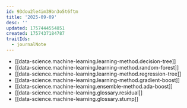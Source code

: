```yaml
---
id: 93dou2le4im39bn3o5t6ftm
title: '2025-09-09'
desc: ''
updated: 1757444554851
created: 1757437184787
traitIds:
  - journalNote
---
```


- [[data-science.machine-learning.learning-method.decision-tree]]
- [[data-science.machine-learning.learning-method.random-forest]]
- [[data-science.machine-learning.learning-method.regression-tree]]
- [[data-science.machine-learning.learning-method.gradient-boost]]
- [[data-science.machine-learning.ensemble-method.ada-boost]]
- [[data-science.machine-learning.glossary.residual]]
- [[data-science.machine-learning.glossary.stump]]
